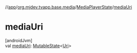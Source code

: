 //[app](../../../index.md)/[org.mjdev.tvapp.base.media](../index.md)/[MediaPlayerState](index.md)/[mediaUri](media-uri.md)

# mediaUri

[androidJvm]\
val [mediaUri](media-uri.md): [MutableState](https://developer.android.com/reference/kotlin/androidx/compose/runtime/MutableState.html)&lt;[Uri](https://developer.android.com/reference/kotlin/android/net/Uri.html)&gt;
